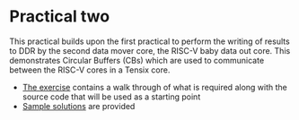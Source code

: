 # Practical two

This practical builds upon the first practical to perform the writing of results to DDR by the second data mover core, the RISC-V baby data out core. This demonstrates Circular Buffers (CBs) which are used to communicate between the RISC-V cores in a Tensix core.

* [The exercise](exercise) contains a walk through of what is required along with the source code that will be used as a starting point
* [Sample solutions](sample_solutions) are provided
